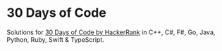 # 30 Days of Code

Solutions for [30 Days of Code by HackerRank](https://www.hackerrank.com/domains/tutorials/30-days-of-code) in C++, C#, F#, Go, Java, Python, Ruby, Swift & TypeScript.
